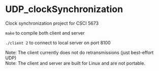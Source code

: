# UDP_clockSynchronization
Clock synchronization project for CSCI 5673

`make` to compile both client and server

`./client 2` to connect to local server on port 8100

Note: The client currently does not do retransmissions (just best-effort UDP)  
Note: The client and server are built for Linux and are not portable.
